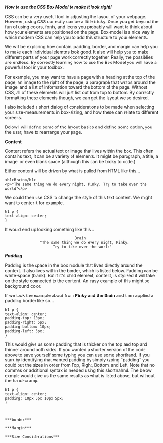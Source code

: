 ***How to use the CSS Box Model to make it look right!***

CSS can be a very useful tool in adjusting the layout of your webpage. However, using CSS correctly can be a little tricky. Once you get beyond the fun of using colors, fonts, and icons you probably will want to think about how your elements are positioned on the page. Box-model is a nice way in which modern CSS can help you to add this structure to your elements.  

We will be exploring how contain, padding, border, and margin can help you to make each individual elemtns look good. It also will help you to make different parts of your page work correctly together. Really, the possiblies are endless. By correctly learning how to use the Box Model you will have a powerful tool in your toolbox. 

For example, you may want to have a page with a heading at the top of the page, an image to the right of the page, a paragraph that wraps around the image, and a list of information toward the bottom of the page. Without CSS, all of these elements will just list out from top to bottom. By correctly formatting these elements though, we can get the layout we so desired. 

I also included a short dialog of considerations to be made when selecting your size-measurements in box-sizing, and how these can relate to different screens. 

Below I will define some of the layout basics and define some option, you the user, have to rearrange your page. 

**Content**

Content refers the actual text or image that lives within the box. This often contains text, it can be a variety of elements. It might be paragraph, a title, a image, or even blank space (although this can be tricky to code.)

Either content will be driven by what is pulled from HTML like this...

```
<h1>Brain</h1>
<p>"The same thing we do every night, Pinky. Try to take over the world"</p>
```

We could then use CSS to change the style of this text content. We might want to center it for example. 

```
h1 p {
text-align: center;
}
```
It would end up looking something like this...

```
                                Brain
                "The same thing we do every night, Pinky.
                      Try to take over the world"
```

***Padding***

Padding is the space in the box module that lives directly around the context. It also lives within the border, which is listed below. Padding can be white-space (blank). But if it's child element, content, is stylized it will take on the style connected to the content. An easy example of this might be background color. 

If we took the example about from **Pinky and the Brain** and then applied a padding border like so...

```
h1 p {
text-align: center;
padding-top: 10px;
padding-right: 5px;
padding bottom: 10px;
padding-left: 5px;
}
```

This would give us some padding that is thicker on the top and top and thinner around both sides. If you wanted a shorter version of the code above to save yourself some typing you can use some shorthand. If you start by identifying that wanted padding by simply typing "padding" you could put the sizes in order from Top, Right, Bottom, and Left. Note that no commas or additional syntax is needed using this shortnahnd. The below exmple would give us the same results as what is listed above, but without the hand-cramp. 

```
h1 p {
text-align: center;
padding: 10px 5px 10px 5px;
}
```
```


***border***

***Margin***

***Size Considerations***

